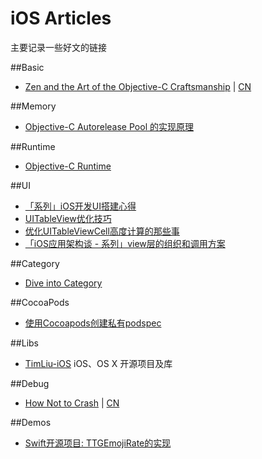 # iOS Articles

主要记录一些好文的链接

##Basic
* [Zen and the Art of the Objective-C Craftsmanship](https://github.com/objc-zen/objc-zen-book) | [CN](https://github.com/oa414/objc-zen-book-cn)

##Memory

* [Objective-C Autorelease Pool 的实现原理](http://blog.leichunfeng.com/blog/2015/05/31/objective-c-autorelease-pool-implementation-principle/)


##Runtime

* [Objective-C Runtime](http://yulingtianxia.com/blog/2014/11/05/objective-c-runtime/)

##UI

* [「系列」iOS开发UI搭建心得](http://lvwenhan.com/ios/452.html)
* [UITableView优化技巧](http://longxdragon.github.io/2015/05/26/UITableView%E4%BC%98%E5%8C%96%E6%8A%80%E5%B7%A7/)
* [优化UITableViewCell高度计算的那些事](http://blog.sunnyxx.com/2015/05/17/cell-height-calculation/)
* [「iOS应用架构谈 - 系列」view层的组织和调用方案](http://casatwy.com/iosying-yong-jia-gou-tan-viewceng-de-zu-zhi-he-diao-yong-fang-an.html)

##Category
* [Dive into Category](http://tech.meituan.com/DiveIntoCategory.html)

##CocoaPods

* [使用Cocoapods创建私有podspec](http://blog.wtlucky.com/blog/2015/02/26/create-private-podspec/)

##Libs

* [TimLiu-iOS](https://github.com/Tim9Liu9/TimLiu-iOS) iOS、OS X 开源项目及库

##Debug
* [How Not to Crash](http://inessential.com/hownottocrash) | [CN](http://ifujun.com/yi-wen-how-not-to-crash-ru-he-cai-neng-bu-beng-kui/)

##Demos
* [Swift开源项目: TTGEmojiRate的实现](http://tutuge.me/2015/10/25/ttgemojirate-lib/)
